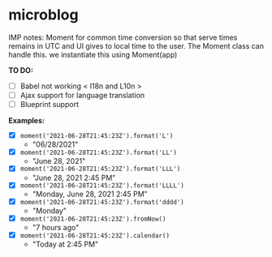 # microblog

IMP notes:
Moment for common time conversion so that serve times remains in UTC and UI gives to local time to the user.
The Moment class can handle this. we instantiate this using Moment(app)

**TO DO:**
- [ ] Babel not working \< I18n and L10n \>
- [ ] Ajax support for language translation
- [ ] Blueprint support

**Examples:**
- [x] `moment('2021-06-28T21:45:23Z').format('L')`
   - "06/28/2021"
- [x] `moment('2021-06-28T21:45:23Z').format('LL')`
   - "June 28, 2021"
- [x] `moment('2021-06-28T21:45:23Z').format('LLL')`
   - "June 28, 2021 2:45 PM"
- [x] `moment('2021-06-28T21:45:23Z').format('LLLL')`
   - "Monday, June 28, 2021 2:45 PM"
- [x] `moment('2021-06-28T21:45:23Z').format('dddd')`
   - "Monday"
- [x] `moment('2021-06-28T21:45:23Z').fromNow()`
   - "7 hours ago"
- [x] `moment('2021-06-28T21:45:23Z').calendar()`
   - "Today at 2:45 PM"


